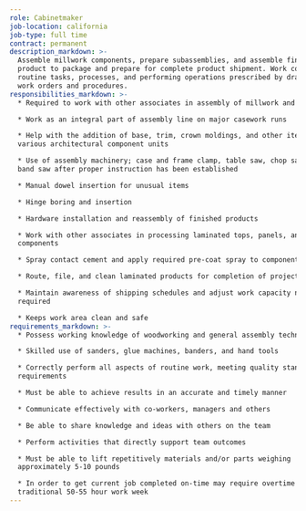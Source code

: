 ```yaml
---
role: Cabinetmaker
job-location: california
job-type: full time
contract: permanent
description_markdown: >-
  Assemble millwork components, prepare subassemblies, and assemble finished
  product to package and prepare for complete product shipment. Work consists of
  routine tasks, processes, and performing operations prescribed by drawings,
  work orders and procedures.
responsibilities_markdown: >-
  * Required to work with other associates in assembly of millwork and casework

  * Work as an integral part of assembly line on major casework runs

  * Help with the addition of base, trim, crown moldings, and other items to
  various architectural component units

  * Use of assembly machinery; case and frame clamp, table saw, chop saw and
  band saw after proper instruction has been established

  * Manual dowel insertion for unusual items

  * Hinge boring and insertion

  * Hardware installation and reassembly of finished products

  * Work with other associates in processing laminated tops, panels, and
  components

  * Spray contact cement and apply required pre-coat spray to components

  * Route, file, and clean laminated products for completion of project

  * Maintain awareness of shipping schedules and adjust work capacity needs as
  required

  * Keeps work area clean and safe
requirements_markdown: >-
  * Possess working knowledge of woodworking and general assembly techniques

  * Skilled use of sanders, glue machines, banders, and hand tools

  * Correctly perform all aspects of routine work, meeting quality standards and
  requirements

  * Must be able to achieve results in an accurate and timely manner

  * Communicate effectively with co-workers, managers and others

  * Be able to share knowledge and ideas with others on the team

  * Perform activities that directly support team outcomes

  * Must be able to lift repetitively materials and/or parts weighing
  approximately 5-10 pounds

  * In order to get current job completed on-time may require overtime beyond
  traditional 50-55 hour work week
---
```

